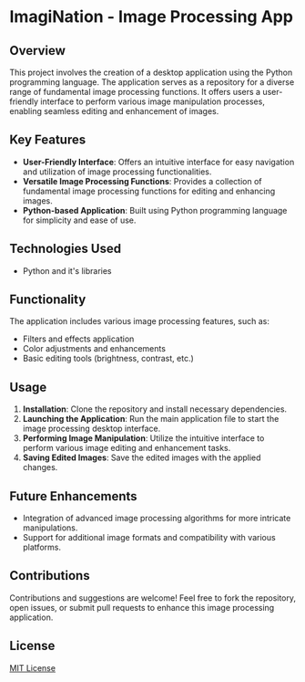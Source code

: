 # ImagiNation - Image Processing App

## Overview

This project involves the creation of a desktop application using the Python programming language. The application serves as a repository for a diverse range of fundamental image processing functions. It offers users a user-friendly interface to perform various image manipulation processes, enabling seamless editing and enhancement of images.

## Key Features

- **User-Friendly Interface**: Offers an intuitive interface for easy navigation and utilization of image processing functionalities.
- **Versatile Image Processing Functions**: Provides a collection of fundamental image processing functions for editing and enhancing images.
- **Python-based Application**: Built using Python programming language for simplicity and ease of use.

## Technologies Used

- Python and it's libraries

## Functionality

The application includes various image processing features, such as:
- Filters and effects application
- Color adjustments and enhancements
- Basic editing tools (brightness, contrast, etc.)

## Usage

1. **Installation**: Clone the repository and install necessary dependencies.
2. **Launching the Application**: Run the main application file to start the image processing desktop interface.
3. **Performing Image Manipulation**: Utilize the intuitive interface to perform various image editing and enhancement tasks.
4. **Saving Edited Images**: Save the edited images with the applied changes.

## Future Enhancements

- Integration of advanced image processing algorithms for more intricate manipulations.
- Support for additional image formats and compatibility with various platforms.

## Contributions

Contributions and suggestions are welcome! Feel free to fork the repository, open issues, or submit pull requests to enhance this image processing application.

## License

[MIT License](LICENSE)
